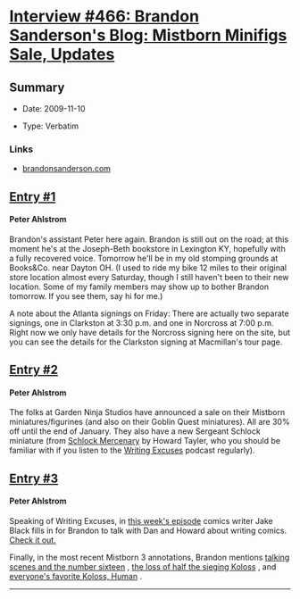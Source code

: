 # [Interview #466: Brandon Sanderson's Blog: Mistborn Minifigs Sale, Updates](https://www.theoryland.com/intvmain.php?i=466)

## Summary

- Date: 2009-11-10

- Type: Verbatim

### Links

- [brandonsanderson.com](http://www.brandonsanderson.com/blog/844/Mistborn-Minifigs-Sale-Updates)


## [Entry #1](./t-466/1)

#### Peter Ahlstrom

Brandon's assistant Peter here again. Brandon is still out on the road; at this moment he's at the Joseph-Beth bookstore in Lexington KY, hopefully with a fully recovered voice. Tomorrow he'll be in my old stomping grounds at Books&Co. near Dayton OH. (I used to ride my bike 12 miles to their original store location almost every Saturday, though I still haven't been to their new location. Some of my family members may show up to bother Brandon tomorrow. If you see them, say hi for me.)

A note about the Atlanta signings on Friday: There are actually two separate signings, one in Clarkston at 3:30 p.m. and one in Norcross at 7:00 p.m. Right now we only have details for the Norcross signing here on the site, but you can see the details for the Clarkston signing at Macmillan's tour page.

## [Entry #2](./t-466/2)

#### Peter Ahlstrom

The folks at Garden Ninja Studios have announced a sale on their Mistborn miniatures/figurines (and also on their Goblin Quest miniatures). All are 30% off until the end of January. They also have a new Sergeant Schlock miniature (from
[Schlock Mercenary](http://www.schlockmercenary.com/)
by Howard Tayler, who you should be familiar with if you listen to the
[Writing Excuses](http://www.writingexcuses.com/)
podcast regularly).

## [Entry #3](./t-466/3)

#### Peter Ahlstrom

Speaking of Writing Excuses, in
[this week's episode](http://www.writingexcuses.com/2009/11/08/)
comics writer Jake Black fills in for Brandon to talk with Dan and Howard about writing comics.
[Check it out.](http://www.writingexcuses.com/2009/11/08/)

Finally, in the most recent Mistborn 3 annotations, Brandon mentions
[talking scenes and the number sixteen](http://www.brandonsanderson.com/annotation/301/Mistborn-3-Chapter-Thirty-Six)
,
[the loss of half the sieging Koloss](http://www.brandonsanderson.com/annotation/302/Mistborn-3-Chapter-Thirty-Seven)
, and
[everyone's favorite Koloss, Human](http://www.brandonsanderson.com/annotation/303/Mistborn-3-Chapter-Thirty-Seven-Part-2)
.


---

